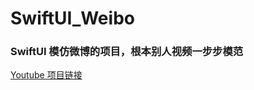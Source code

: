 # SwiftUI_Weibo

### SwiftUI 模仿微博的项目，根本别人视频一步步模范

[Youtube 项目链接](https://www.youtube.com/watch?v=LNRs2UfYbXk&list=TLPQMjgwOTIwMjCsBN4unsrAtw&index=2)

